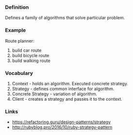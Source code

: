 ### Definition
Defines a family of algorithms that solve particular problem.

### Example

Route planner:
1. build car route
2. build bicycle route
3. build walking route

### Vocabulary
1. Context - holds an algorithm. Executed concrete strategy.
2. Strategy - defines common interface for algorithm.
3. Concrete Strategy - variation of algorithm.
4. Client - creates a strategy and passes it to the context.

### Links
- https://refactoring.guru/design-patterns/strategy
- http://rubyblog.pro/2016/10/ruby-strategy-pattern
